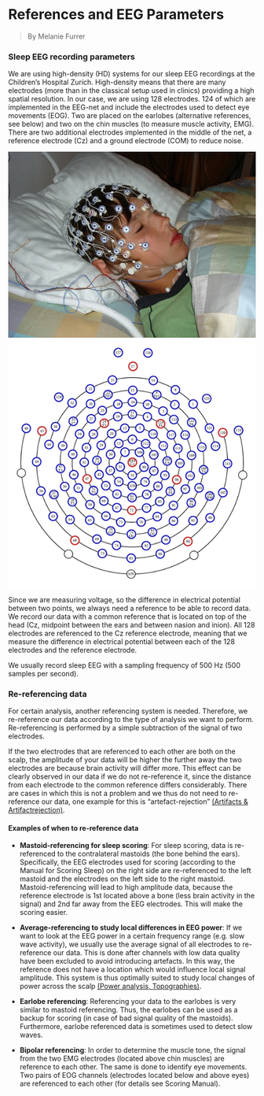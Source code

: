 # References and EEG Parameters
> By Melanie Furrer

### Sleep EEG recording parameters
We are using high-density (HD) systems for our sleep EEG recordings at the Children’s Hospital Zurich. High-density means that there are many electrodes (more than in the classical setup used in clinics) providing a high spatial resolution. In our case, we are using 128 electrodes. 124 of which are implemented in the EEG-net and include the electrodes used to detect eye movements (EOG). Two are placed on the earlobes (alternative references, see below) and two on the chin muscles (to measure muscle activity, EMG). There are two additional electrodes implemented in the middle of the net, a reference electrode (Cz) and a ground electrode (COM) to reduce noise.

![](images\HDnet\Boy_HDEEG.jpg)
![](images\HDnet\128channelNet.png)

Since we are measuring voltage, so the difference in electrical potential between two points, we always need a reference to be able to record data. We record our data with a common reference that is located on top of the head (Cz, midpoint between the ears and between nasion and inion). All 128 electrodes are referenced to the Cz reference electrode, meaning that we measure the difference in electrical potential between each of the 128 electrodes and the reference electrode.

We usually record sleep EEG with a sampling frequency of 500 Hz (500 samples per second).

### Re-referencing data
For certain analysis, another referencing system is needed. Therefore, we re-reference our data according to the type of analysis we want to perform. Re-referencing is performed by a simple subtraction of the signal of two electrodes.

If the two electrodes that are referenced to each other are both on the scalp, the amplitude of your data will be higher the further away the two electrodes are because brain activity will differ more. This effect can be clearly observed in our data if we do not re-reference it, since the distance from each electrode to the common reference differs considerably. There are cases in which this is not a problem and we thus do not need to re-reference our data, one example for this is “artefact-rejection” [(Artifacts & Artifactrejection)](https://hubersleeplab.github.io/Artifacts.md).
 
#### Examples of when to re-reference data

- **Mastoid-referencing for sleep scoring**: For sleep scoring, data is re-referenced to the contralateral mastoids (the bone behind the ears). Specifically, the EEG electrodes used for scoring (according to the Manual for Scoring Sleep) on the right side are re-referenced to the left mastoid and the electrodes on the left side to the right mastoid. Mastoid-referencing will lead to high amplitude data, because the reference electrode is 1st located above a bone (less brain activity in the signal) and 2nd far away from the EEG electrodes. This will make the scoring easier.

- **Average-referencing to study local differences in EEG power**: If we want to look at the EEG power in a certain frequency range (e.g. slow wave activity), we usually use the average signal of all electrodes to re-reference our data. This is done after channels with low data quality have been excluded to avoid introducing artefacts. In this way, the reference does not have a location which would influence local signal amplitude. This system is thus optimally suited to study local changes of power across the scalp [(Power analysis, ](https://hubersleeplab.github.io/Power.md) [Topographies)](https://hubersleeplab.github.io/Topographies.md).

- **Earlobe referencing**: Referencing your data to the earlobes is very similar to mastoid referencing. Thus, the earlobes can be used as a backup for scoring (in case of bad signal quality of the mastoids). Furthermore, earlobe referenced data is sometimes used to detect slow waves.

- **Bipolar referencing**: In order to determine the muscle tone, the signal from the two EMG electrodes (located above chin muscles) are reference to each other. The same is done to identify eye movements. Two pairs of EOG channels (electrodes located below and above eyes) are referenced to each other (for details see Scoring Manual).
